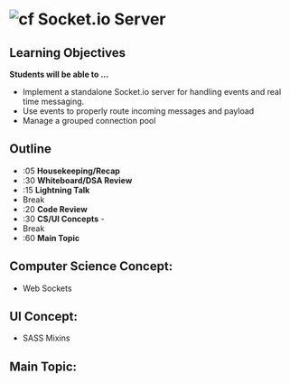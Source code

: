 ![cf](http://i.imgur.com/7v5ASc8.png) Socket.io Server
======================================================

## Learning Objectives

**Students will be able to ...**

* Implement a standalone Socket.io server for handling events and real time messaging.
* Use events to properly route incoming messages and payload
* Manage a grouped connection pool

## Outline
* :05 **Housekeeping/Recap**
* :30 **Whiteboard/DSA Review**
* :15 **Lightning Talk**
* Break
* :20 **Code Review**
* :30 **CS/UI Concepts** -
* Break
* :60 **Main Topic**

## Computer Science Concept:
* Web Sockets

## UI Concept:
* SASS Mixins

## Main Topic:

